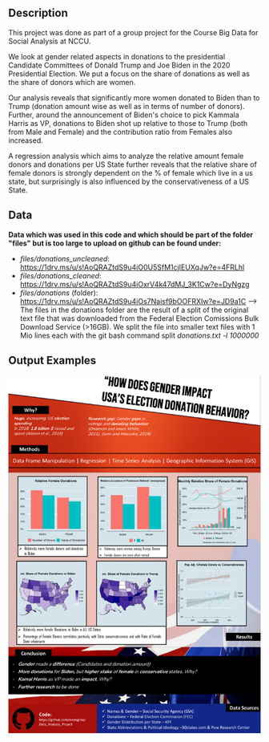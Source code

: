 ## Description 

This project was done as part of a group project for the Course Big Data for Social Analysis at NCCU. 

We look at gender related aspects in donations to the presidential Candidate Committees of Donald Trump and Joe Biden in the 2020 Presidential Election. 
We put a focus on the share of donations as well as the share of donors which are women. 

Our analysis reveals that significantly more women donated to Biden than to Trump (donation amount wise as well as in terms of number of donors). Further, around the announcement of Biden's choice to pick Kammala Harris as VP, donations to Biden shot up relative to those to Trump (both from Male and Female) and the contribution ratio from Females also increased. 

A regression analysis which aims to analyze the relative amount female donors and donations per US State further reveals that the relative share of female donors is strongly dependent on the % of female which live in a us state, but surprisingly is also influenced by the conservativeness of a US State. 

## Data 

**Data which was used in this code and which should be part of the folder "files" but is too large to upload on github can be found under:** 
- *files/donations_uncleaned*: https://1drv.ms/u/s!AoQRAZtdS9u4iO0U5SfM1cjIEUXqJw?e=4FRLhl
- *files/donations_cleaned*: https://1drv.ms/u/s!AoQRAZtdS9u4iOxrV4k47dMJ_3K1Cw?e=DyNgzg
- *files/donations* (folder): https://1drv.ms/u/s!AoQRAZtdS9u4iOs7Naisf9bOOFRXIw?e=JD9a1C
--> The files in the donations folder are the result of a split of the original text file that was downloaded from the Federal Election Comissions Bulk Download Service (>16GB). We split the file into smaller text files with 1 Mio lines each with the git bash command split *donations.txt -l 1000000*

## Output Examples

<img src = "Gender_Donations_Poster.png" />

